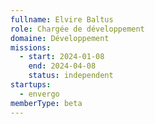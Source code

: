 ```yaml
---
fullname: Elvire Baltus
role: Chargée de développement 
domaine: Développement
missions:
  - start: 2024-01-08
    end: 2024-04-08
    status: independent
startups:
  - envergo
memberType: beta
---
```


